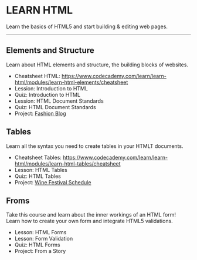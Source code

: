 # LEARN HTML
Learn the basics of HTML5 and start building & editing web pages.

---

## Elements and Structure
Learn about HTML elements and structure, the building blocks of websites.

- Cheatsheet HTML: https://www.codecademy.com/learn/learn-html/modules/learn-html-elements/cheatsheet
- Lession: Introduction to HTML
- Quiz: Introduction to HTML
- Lession: HTML Document Standards
- Quiz: HTML Document Standards
- Project: [Fashion Blog](https://github.com/thanhhff/Learn-HTML/tree/master/Elements-and-Structure/Fashion-Blog)

## Tables
Learn all the syntax you need to create tables in your HTMLT documents.

- Cheatsheet Tables: https://www.codecademy.com/learn/learn-html/modules/learn-html-tables/cheatsheet
- Lesson: HTML Tables
- Quiz: HTML Tables
- Project: [Wine Festival Schedule](https://github.com/thanhhff/Learn-HTML/tree/master/Tables/Wine-Festival-Schedule)

## Froms 
Take this course and learn about the inner workings of an HTML form! Learn how to create your own form and integrate HTML5 validations.
- Lesson: HTML Forms
- Lesson: Form Validation
- Quiz: HTML Forms
- Project: From a Story
